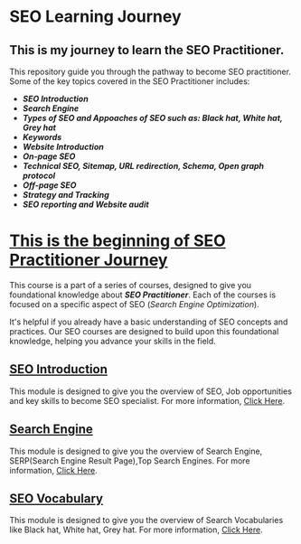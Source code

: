 # SEO Learning Journey
## This is my journey to learn the SEO Practitioner.
This repository guide you through the pathway to become SEO practitioner. Some of the key topics covered in the SEO Practitioner includes:
<b><i>
+ SEO Introduction
+ Search Engine
+ Types of SEO and Appoaches of SEO such as: Black hat, White hat, Grey hat 
+ Keywords
+ Website Introduction
+ On-page SEO
+ Technical SEO, Sitemap, URL redirection, Schema, Open graph protocol
+ Off-page SEO
+ Strategy and Tracking
+ SEO reporting and Website audit
 </i></b>

# <u> This is the beginning of SEO Practitioner Journey</u>

This course is a part of a series of courses, designed to give you foundational knowledge about **_SEO Practitioner_**. Each of the courses is focused on a specific aspect of SEO (_Search Engine Optimization_).

It's helpful if you already have a basic understanding of SEO concepts and practices. Our SEO courses are designed to build upon this foundational knowledge, helping you advance your skills in the field.

##   <a href="./SEO_Introduction/README.md">SEO Introduction</a>

This module is designed to give you the overview of SEO, Job opportunities and key skills to become SEO specialist. For more information, <a href="./SEO_Introduction/README.md">Click Here</a>.

##   <a href="./Search Engine/README.md">Search Engine</a>

This module is designed to give you the overview of Search Engine, SERP(Search Engine Result Page),Top Search Engines. For more information, <a href="./Search Engine/README.md">Click Here</a>.

##   <a href="./SEO_Vocabulary/README.md">SEO Vocabulary</a>

This module is designed to give you the overview of Search Vocabularies like Black hat, White hat, Grey hat. For more information, <a href="./SEO_Vocabulary/README.md">Click Here</a>.